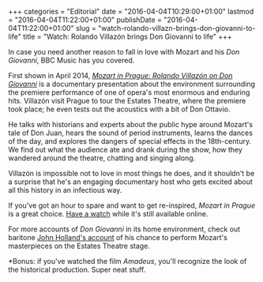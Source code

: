 +++
categories = "Editorial"
date = "2016-04-04T10:29:00+01:00"
lastmod = "2016-04-04T11:22:00+01:00"
publishDate = "2016-04-04T11:22:00+01:00"
slug = "watch-rolando-villazn-brings-don-giovanni-to-life"
title = "Watch: Rolando Villazón brings Don Giovanni to life"
+++

In case you need another reason to fall in love with Mozart and his *Don Giovanni*, BBC Music has you covered.

First shown in April 2014, [*Mozart in Prague: Rolando Villazón on Don Giovanni*](http://www.bbc.co.uk/iplayer/episode/b042m80v/mozart-in-prague-rolando-villazon-on-don-giovanni) is a documentary presentation about the environment surrounding the premiere performance of one of opera's most enormous and enduring hits. Villazón visit Prague to tour the Estates Theatre, where the premiere took place; he even tests out the acoustics with a bit of Don Ottavio. 

He talks with historians and experts about the public hype around Mozart's tale of Don Juan, hears the sound of period instruments, learns the dances of the day, and explores the dangers of special effects in the 18th-century. We find out what the audience ate and drank during the show, how they wandered around the theatre, chatting and singing along.

Villazón is impossible not to love in most things he does, and it shouldn't be a surprise that he's an engaging documentary host who gets excited about all this history in an infectious way. 

If you've got an hour to spare and want to get re-inspired, *Mozart in Prague* is a great choice. [Have a watch](http://www.bbc.co.uk/iplayer/episode/b042m80v/mozart-in-prague-rolando-villazon-on-don-giovanni) while it's still available online.

For more accounts of *Don Giovanni* in its home environment, check out baritone [John Holland's account](/don-giovanni-at-the-estates-theatre/) of his chance to perform Mozart's masterpieces on the Estates Theatre stage.

\*Bonus: if you've watched the film *Amadeus*, you'll recognize the look of the historical production. Super neat stuff.
